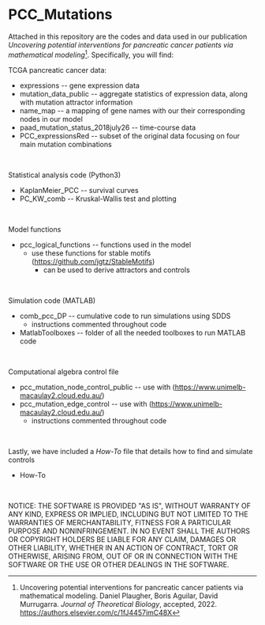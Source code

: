 # PCC_Mutations

Attached in this repository are the codes and data used in our publication *Uncovering potential interventions for pancreatic cancer patients via mathematical modeling*[^1]. Specifically, you will find:

TCGA pancreatic cancer data: 
- expressions -- gene expression data
- mutation_data_public -- aggregate statistics of expression data, along with mutation attractor information
- name_map -- a mapping of gene names with our their corresponding nodes in our model
- paad_mutation_status_2018july26 -- time-course data
- PCC_expressionsRed -- subset of the original data focusing on four main mutation combinations

<br />

Statistical analysis code (Python3)
- KaplanMeier_PCC -- survival curves
- PC_KW_comb -- Kruskal-Wallis test and plotting 

<br />

Model functions
- pcc_logical_functions -- functions used in the model
  - use these functions for stable motifs (https://github.com/jgtz/StableMotifs)
    - can be used to derive attractors and controls

<br />

Simulation code (MATLAB)
- comb_pcc_DP -- cumulative code to run simulations using SDDS
    - instructions commented throughout code
- MatlabToolboxes -- folder of all the needed toolboxes to run MATLAB code

<br />

Computational algebra control file
- pcc_mutation_node_control_public -- use with (https://www.unimelb-macaulay2.cloud.edu.au/)
- pcc_mutation_edge_control -- use with (https://www.unimelb-macaulay2.cloud.edu.au/)
  - instructions commented throughout code

<br />

Lastly, we have included a *How-To* file that details how to find and simulate controls
- How-To

<br />

NOTICE: THE SOFTWARE IS PROVIDED "AS IS", WITHOUT WARRANTY OF ANY KIND, EXPRESS OR IMPLIED, INCLUDING BUT NOT LIMITED TO THE WARRANTIES OF MERCHANTABILITY, FITNESS FOR A PARTICULAR PURPOSE AND NONINFRINGEMENT. IN NO EVENT SHALL THE AUTHORS OR COPYRIGHT HOLDERS BE LIABLE FOR ANY CLAIM, DAMAGES OR OTHER LIABILITY, WHETHER IN AN ACTION OF CONTRACT, TORT OR OTHERWISE, ARISING FROM, OUT OF OR IN CONNECTION WITH THE SOFTWARE OR THE USE OR OTHER DEALINGS IN THE SOFTWARE.


[^1]:  Uncovering potential interventions for pancreatic cancer patients via mathematical modeling. Daniel Plaugher, Boris Aguilar, David Murrugarra. *Journal of Theoretical Biology*, accepted, 2022. https://authors.elsevier.com/c/1fJ4457imC48X
